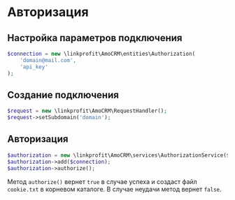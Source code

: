 # Авторизация

## Настройка параметров подключения

```php
$connection = new \linkprofit\AmoCRM\entities\Authorization(
    'domain@mail.com',
    'api_key'
);
```

## Создание подключения

```php
$request = new \linkprofit\AmoCRM\RequestHandler();
$request->setSubdomain('domain');
```

## Авторизация

```php
$authorization = new \linkprofit\AmoCRM\services\AuthorizationService($request);
$authorization->add($connection);
$authorization->authorize();
```

Метод `authorize()` вернет `true` в случае успеха и создаст файл `cookie.txt` в корневом каталоге. В случае неудачи метод вернет `false`.